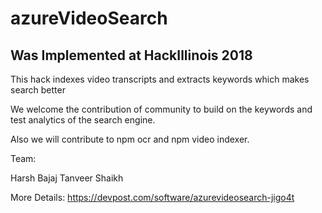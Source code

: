 # azureVideoSearch

## Was Implemented at HackIllinois 2018

This hack indexes video transcripts and extracts keywords which makes search better


We welcome the contribution of community to build on the keywords and test analytics of the search engine.

Also we will contribute to npm ocr and npm video indexer.


Team:


Harsh Bajaj
Tanveer Shaikh

More Details: https://devpost.com/software/azurevideosearch-jigo4t



